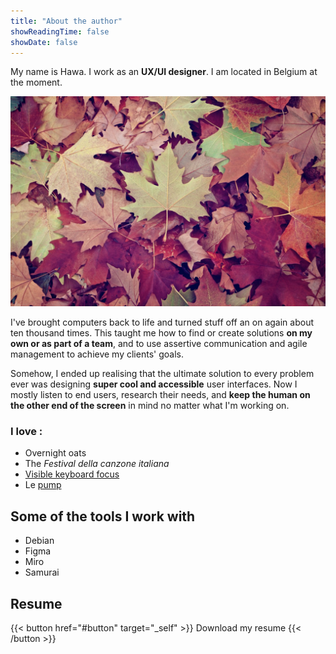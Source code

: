 ```yaml
---
title: "About the author"
showReadingTime: false
showDate: false
---
```



My name is Hawa. I work as an **UX/UI designer**. I am located in Belgium at the moment.

![Autumn leaves](leaves.jpg) 

I've brought computers back to life and turned stuff off an on again about ten thousand times. This taught me how to find or create solutions **on my own or as part of a team**, and to use assertive communication and agile management to achieve my clients' goals.

Somehow, I ended up realising that the ultimate solution to every problem ever was designing **super cool and accessible** user interfaces. 
Now I mostly listen to end users, research their needs, and **keep the human on the other end of the screen** in mind no matter what I'm working on.


### I love :
- Overnight oats
- The *Festival della canzone italiana*
- [Visible keyboard focus](https://www.elevenways.be/fr/articles/tout-ce-que-vous-devez-savoir-sur-accessibilite-obligatoire-des-applications-gouvernementales)
- Le [pump](https://i.pinimg.com/originals/00/db/ab/00dbabf281ced0eed5d3f00290a81c19.png)


## Some of the tools I work with

- Debian
- Figma
- Miro
- Samurai

## Resume

{{< button href="#button" target="_self" >}}
Download my resume
{{< /button >}}





